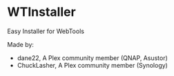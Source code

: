 # WTInstaller
Easy Installer for WebTools

Made by:

* dane22, A Plex community member  (QNAP, Asustor)
* ChuckLasher, A Plex community member (Synology)
